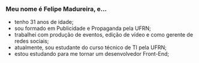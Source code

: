 ### Meu nome é Felipe Madureira, e...

* tenho 31 anos de idade;
* sou formado em Publicidade e Propaganda pela UFRN;
* trabalhei com produção de eventos, edição de vídeo e como gerente de redes sociais;
* atualmente, sou estudante do curso técnico de TI pela UFRN;
* estou estudando para me tornar um desenvolvedor Front-End;

